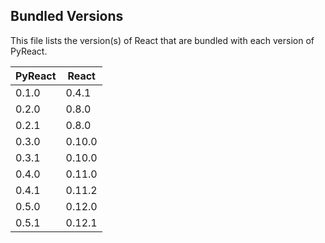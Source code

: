 ## Bundled Versions

This file lists the version(s) of React that are bundled with each version of PyReact.

| PyReact | React |
|---------|-------|
| 0.1.0   | 0.4.1 |
| 0.2.0   | 0.8.0 |
| 0.2.1   | 0.8.0 |
| 0.3.0   | 0.10.0|
| 0.3.1   | 0.10.0|
| 0.4.0   | 0.11.0|
| 0.4.1   | 0.11.2|
| 0.5.0   | 0.12.0|
| 0.5.1   | 0.12.1|
